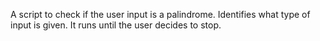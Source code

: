 A script to check if the user input is a palindrome.
Identifies what type of input is given.
It runs until the user decides to stop.
